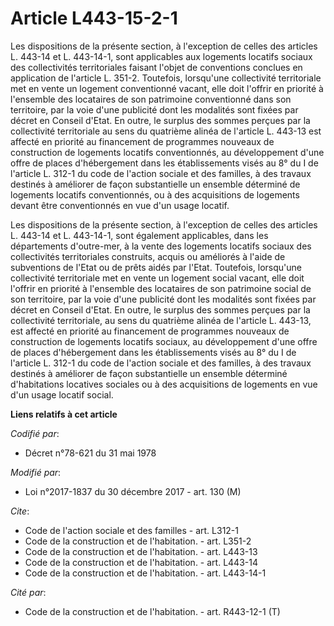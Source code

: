 # Article L443-15-2-1

Les dispositions de la présente section, à l'exception de celles des articles L. 443-14 et L. 443-14-1, sont applicables aux
logements locatifs sociaux des collectivités territoriales faisant l'objet de conventions conclues en application de
l'article L. 351-2. Toutefois, lorsqu'une collectivité territoriale met en vente un logement conventionné vacant, elle doit
l'offrir en priorité à l'ensemble des locataires de son patrimoine conventionné dans son territoire, par la voie d'une
publicité dont les modalités sont fixées par décret en Conseil d'Etat. En outre, le surplus des sommes perçues par la
collectivité territoriale au sens du quatrième alinéa de l'article L. 443-13 est affecté en priorité au financement de
programmes nouveaux de construction de logements locatifs conventionnés, au développement d'une offre de places d'hébergement
dans les établissements visés au 8° du I de l'article L. 312-1 du code de l'action sociale et des familles, à des travaux
destinés à améliorer de façon substantielle un ensemble déterminé de logements locatifs conventionnés, ou à des acquisitions
de logements devant être conventionnés en vue d'un usage locatif. 

Les dispositions de la présente section, à l'exception de celles des articles L. 443-14 et L. 443-14-1, sont également
applicables, dans les départements d'outre-mer, à la vente des logements locatifs sociaux des collectivités territoriales
construits, acquis ou améliorés à l'aide de subventions de l'Etat ou de prêts aidés par l'Etat. Toutefois, lorsqu'une
collectivité territoriale met en vente un logement social vacant, elle doit l'offrir en priorité à l'ensemble des locataires
de son patrimoine social de son territoire, par la voie d'une publicité dont les modalités sont fixées par décret en Conseil
d'Etat. En outre, le surplus des sommes perçues par la collectivité territoriale, au sens du quatrième alinéa de l'article L.
443-13, est affecté en priorité au financement de programmes nouveaux de construction de logements locatifs sociaux, au
développement d'une offre de places d'hébergement dans les établissements visés au 8° du I de l'article L. 312-1 du code de
l'action sociale et des familles, à des travaux destinés à améliorer de façon substantielle un ensemble déterminé
d'habitations locatives sociales ou à des acquisitions de logements en vue d'un usage locatif social.

**Liens relatifs à cet article**

_Codifié par_:

  - Décret n°78-621 du 31 mai 1978

_Modifié par_:

  - Loi n°2017-1837 du 30 décembre 2017 - art. 130 (M)

_Cite_:

  - Code de l'action sociale et des familles - art. L312-1
  - Code de la construction et de l'habitation. - art. L351-2
  - Code de la construction et de l'habitation. - art. L443-13
  - Code de la construction et de l'habitation. - art. L443-14
  - Code de la construction et de l'habitation. - art. L443-14-1

_Cité par_:

  - Code de la construction et de l'habitation. - art. R443-12-1 (T)
